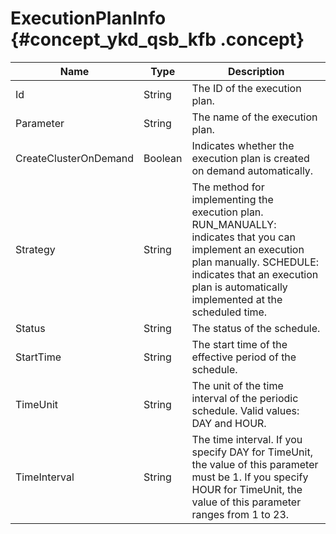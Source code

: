 # ExecutionPlanInfo {#concept_ykd_qsb_kfb .concept}

|Name|Type|Description|
|----|----|-----------|
|Id|String |The ID of the execution plan.|
|Parameter|String |The name of the execution plan.|
|CreateClusterOnDemand|Boolean|Indicates whether the execution plan is created on demand automatically.|
|Strategy|String |The method for implementing the execution plan. RUN\_MANUALLY: indicates that you can implement an execution plan manually. SCHEDULE: indicates that an execution plan is automatically implemented at the scheduled time.|
|Status|String|The status of the schedule.|
|StartTime|String|The start time of the effective period of the schedule.|
|TimeUnit|String|The unit of the time interval of the periodic schedule. Valid values: DAY and HOUR.|
|TimeInterval|String|The time interval. If you specify DAY for TimeUnit, the value of this parameter must be 1. If you specify HOUR for TimeUnit, the value of this parameter ranges from 1 to 23.|

